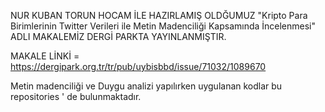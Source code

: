 NUR KUBAN TORUN HOCAM İLE HAZIRLAMIŞ OLDĞUMUZ "Kripto Para Birimlerinin Twitter Verileri ile Metin Madenciliği Kapsamında İncelenmesi" ADLI MAKALEMİZ DERGİ PARKTA YAYINLANMIŞTIR.

MAKALE LİNKİ = https://dergipark.org.tr/tr/pub/uybisbbd/issue/71032/1089670

Metin madenciliği ve Duygu analizi yapılırken uygulanan kodlar bu repositories ' de bulunmaktadır.


 
